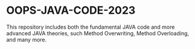 # OOPS-JAVA-CODE-2023
This repository includes both the fundamental JAVA code and more advanced JAVA theories, such Method Overwriting, Method Overloading, and many more.
